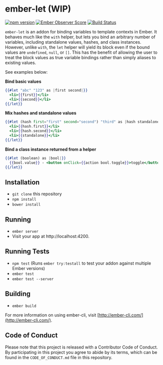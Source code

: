 # ember-let (WIP)

[![npm version](https://badge.fury.io/js/ember-let.svg)](https://badge.fury.io/js/ember-let)
[![Ember Observer Score](https://emberobserver.com/badges/ember-let.svg)](https://emberobserver.com/addons/ember-let)
[![Build Status](https://travis-ci.org/thefrontside/ember-let.svg?branch=master)](https://travis-ci.org/thefrontside/ember-let)


`ember-let` is an addon for binding variables to template contexts in Ember. It behaves much like the `with` helper, but lets you bind an arbitrary number of variables, including standalone values, hashes, and class instances. However, unlike `with`, the `let` helper will yield its block even if the bound values are `undefined`, `null`, or `[]`. This has the benefit of allowing the user to treat the block values as true variable bindings rather than simply aliases to existing values.

See examples below:

**Bind basic values**
```hbs
{{#let "abc" "123" as |first second|}}
  <li>{{first}}</li>
  <li>{{second}}</li>
{{/let}}
```

**Mix hashes and standalone values**
```hbs
{{#let (hash first="first" second="second") "third" as |hash standalone|}}
  <li>{{hash.first}}</li>
  <li>{{hash.second}}</li>
  <li>{{standalone}}</li>
{{/let}}
```

**Bind a class instance returned from a helper**
```hbs
{{#let (boolean) as |bool|}}
  {{bool.value}} - <button onClick={{action bool.toggle}}>toggle</button>
{{/let}}
```

## Installation

* `git clone` this repository
* `npm install`
* `bower install`

## Running

* `ember server`
* Visit your app at http://localhost:4200.

## Running Tests

* `npm test` (Runs `ember try:testall` to test your addon against multiple Ember versions)
* `ember test`
* `ember test --server`

## Building

* `ember build`

For more information on using ember-cli, visit [http://ember-cli.com/](http://ember-cli.com/).

## Code of Conduct
Please note that this project is released with a Contributor Code of
Conduct. By participating in this project you agree to abide by its
terms, which can be found in the `CODE_OF_CONDUCT.md` file in this
repository.
